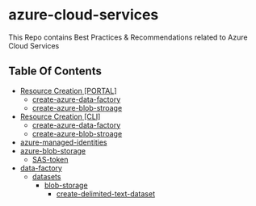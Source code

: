 # azure-cloud-services
This Repo contains Best Practices &amp; Recommendations related to Azure Cloud Services

## Table Of Contents
- [Resource Creation [PORTAL]](docs/Resource%20Creation%20-%20%5BPORTAL%5D/)
  - [create-azure-data-factory](docs/Resource%20Creation%20-%20%5BPORTAL%5D/create-azure-data-factory.md)
  - [create-azure-blob-stroage](docs/Resource%20Creation%20-%20%5BPORTAL%5D/create-zure-blob-storage.md)
- [Resource Creation [CLI]](docs/Resource%20Creation%20-%20%5BCLI%5D/)
  - [create-azure-data-factory](docs/Resource%20Creation%20-%20%5BCLI%5D/create-azure-data-factory.md)
  - [create-azure-blob-stroage](docs/Resource%20Creation%20-%20%5BCLI%5D/create-azure-blob-storage.md)
- [azure-managed-identities](docs/azure-managed-identity/azure-managed-identity.md)
- [azure-blob-storage](docs/azure-blob-storage/)
  - [SAS-token](docs/azure-blob-storage/sas-token/sas-token-complete-overview.md)
- [data-factory](docs/data-facotry/)
  - [datasets](docs/data-facotry/datasets/)
    - [blob-storage](docs/data-facotry/datasets/blob-storage/)
      - [create-delimited-text-dataset](docs/data-facotry/datasets/blob-storage/create-delimited-text-dataset.md)
